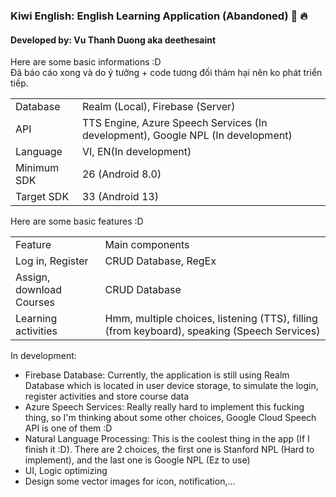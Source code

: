 # <h3>Kiwi English: English Learning Application (Abandoned) :construction: :fire:</h2>
<h4>Developed by: Vu Thanh Duong aka deethesaint</h4>
Here are some basic informations :D
<br>Đã báo cáo xong và do ý tưởng + code tương đối thảm hại nên ko phát triển tiếp.
<table>
<tr>
<td>Database</td>
<td>Realm (Local), Firebase (Server)</td>
</tr>
<tr>
<td>API</td>
<td>TTS Engine, Azure Speech Services (In development), Google NPL (In development)</td>
</tr>
<tr>
<td>Language</td>
<td>VI, EN(In development)</td>
</tr>
<tr>
<td>Minimum SDK</td>
<td>26 (Android 8.0)</td>
</tr>
<tr>
<td>Target SDK</td>
<td>33 (Android 13)</td>
</tr>
</table>

Here are some basic features :D
<table>
<tr>
<td>Feature</td>
<td>Main components</td></tr>
<tr>

<td>Log in, Register</td>
<td>CRUD Database, RegEx</td>
</tr>
<tr>
<td>Assign, download Courses</td>
<td>CRUD Database</td>
</tr>
<tr>
<td>Learning activities</td>
<td>Hmm, multiple choices, listening (TTS), filling (from keyboard), speaking (Speech Services)</td>
</tr>
</table>
In development:
<ul>
<li>Firebase Database: Currently, the application is still using Realm Database which is located in user device storage, to simulate the login, register activities and store course data</li>
<li>Azure Speech Services: Really really hard to implement this fucking thing, so I'm thinking about some other choices, Google Cloud Speech API is one of them :D</li>
<li>Natural Language Processing: This is the coolest thing in the app (If I finish it :D). There are 2 choices, the first one is Stanford NPL (Hard to implement), and the last one is Google NPL (Ez to use)</li>
<li>UI, Logic optimizing</li>
<li>Design some vector images for icon, notification,...</li>
</ul>
